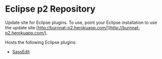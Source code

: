 Eclipse p2 Repository
=====================

Update site for Eclipse plugins. To use, point your Eclipse installation to use the update site [http://burnnat-p2.herokuapp.com/](http://burnnat-p2.herokuapp.com/).

Hosts the following Eclipse plugins:

 - [SassEdit](https://github.com/burnnat/sassedit)
